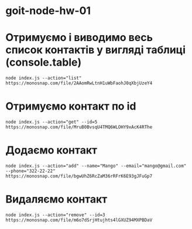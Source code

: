 # goit-node-hw-01

  # Отримуємо і виводимо весь список контактів у вигляді таблиці (console.table)
    node index.js --action="list"
    https://monosnap.com/file/2AAomRwLtnH1uWbFaohJ0qXbjUzeY4

  # Отримуємо контакт по id
    node index.js --action="get" --id=5
    https://monosnap.com/file/MruB0BvsqU4TMQ6WLOHY9xAcK4RThe

  # Додаємо контакт
    node index.js --action="add" --name="Mango" --email="mango@gmail.com" --phone="322-22-22"
    https://monosnap.com/file/bgwUhZ6RcZaM36rRFrK6E93gJFuGp7

  # Видаляємо контакт
    node index.js --action="remove" --id=3
    https://monosnap.com/file/m6o7dSrjHtujhts4lGXUZ94MXPBDaV
